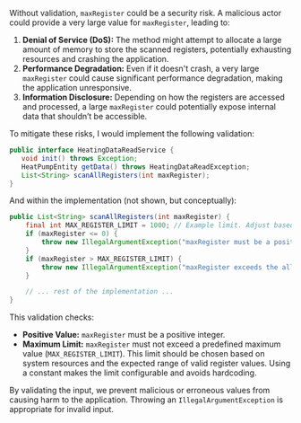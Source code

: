 Without validation, `maxRegister` could be a security risk. A malicious actor could provide a very large value for `maxRegister`, leading to:

1.  **Denial of Service (DoS):**  The method might attempt to allocate a large amount of memory to store the scanned registers, potentially exhausting resources and crashing the application.
2.  **Performance Degradation:** Even if it doesn't crash, a very large `maxRegister` could cause significant performance degradation, making the application unresponsive.
3.  **Information Disclosure:** Depending on how the registers are accessed and processed, a large `maxRegister` could potentially expose internal data that shouldn’t be accessible.

To mitigate these risks, I would implement the following validation:

```java
public interface HeatingDataReadService {
   void init() throws Exception;
   HeatPumpEntity getData() throws HeatingDataReadException;
   List<String> scanAllRegisters(int maxRegister);
}
```

And within the implementation (not shown, but conceptually):

```java
public List<String> scanAllRegisters(int maxRegister) {
    final int MAX_REGISTER_LIMIT = 1000; // Example limit. Adjust based on system constraints.
    if (maxRegister <= 0) {
        throw new IllegalArgumentException("maxRegister must be a positive integer.");
    }
    if (maxRegister > MAX_REGISTER_LIMIT) {
        throw new IllegalArgumentException("maxRegister exceeds the allowed limit of " + MAX_REGISTER_LIMIT);
    }

    // ... rest of the implementation ...
}
```

This validation checks:

*   **Positive Value:** `maxRegister` must be a positive integer.
*   **Maximum Limit:** `maxRegister` must not exceed a predefined maximum value (`MAX_REGISTER_LIMIT`). This limit should be chosen based on system resources and the expected range of valid register values.  Using a constant makes the limit configurable and avoids hardcoding.

By validating the input, we prevent malicious or erroneous values from causing harm to the application. Throwing an `IllegalArgumentException` is appropriate for invalid input.